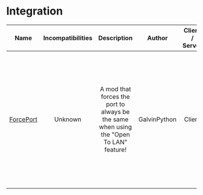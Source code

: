 # Integration
| Name | Incompatibilities | Description | Author | Client / Server | Notes |
| --- | :---: | :---: | :---: | :---: | :---: |
| [ForcePort](https://modrinth.com/mod/forceport) | Unknown | A mod that forces the port to always be the same when using the "Open To LAN" feature! | GalvinPython | Client | Helpful if you want to host a server and port forward the port to open the server past the LAN. Modern versions for modern versions before 1.20.6 might need to change the JRE to Java 21. On older versions you have to edit the port in `Config/forceport.txt` but newer versions add the port selector to the Open to LAN GUI. |